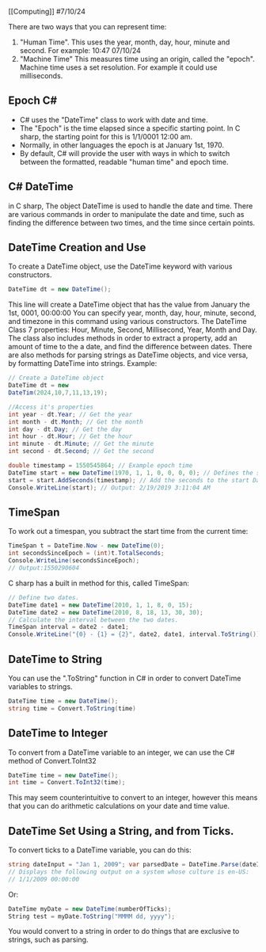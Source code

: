 [[Computing]]
#7/10/24

There are two ways that you can represent time:
1. "Human Time". This uses the year, month, day, hour, minute and second. 
	For example: 
	10:47 07/10/24
2. "Machine Time" This measures time using an origin, called the "epoch". Machine time uses a set resolution. For example it could use milliseconds.
## Epoch C\#
- C# uses the "DateTime" class to work with date and time.
- The "Epoch" is the time elapsed since a specific starting point. In C sharp, the starting point for this is 1/1/0001 12:00 am. 
- Normally, in other languages the epoch is at January 1st, 1970.
- By default, C# will provide the user with ways in which to switch between the formatted, readable "human time" and epoch time.
## C\# DateTime
in C sharp, The object DateTime is used to handle the date and time. There are various commands in order to manipulate the date and time, such as finding the difference between two times, and the time since certain points.
## DateTime Creation and Use
To create a DateTime object, use the DateTime keyword with various constructors.
```csharp
DateTime dt = new DateTime();
```
This line will create a DateTime object that has the value from January the 1st, 0001, 00:00:00
You can specify year, month, day, hour, minute, second, and timezone in this command using various constructors.
The DateTime Class 7 properties: Hour, Minute, Second, Millisecond, Year, Month and Day.
The class also includes methods in order to extract a property, add an amount of time to the a date, and find the difference between dates.
There are also methods for parsing strings as DateTime objects, and vice versa, by formatting DateTime into strings.
Example:
```csharp
// Create a DateTime object
DateTime dt = new
DateTim(2024,10,7,11,13,19);

//Access it's properties
int year - dt.Year; // Get the year
int month - dt.Month; // Get the month
int day - dt.Day; // Get the day
int hour - dt.Hour; // Get the hour
int minute - dt.Minute; // Get the minute
int second - dt.Second; // Get the second

double timestamp = 1550545864; // Example epoch time
DateTime start = new DateTime(1970, 1, 1, 0, 0, 0, 0); // Defines the start time
start = start.AddSeconds(timestamp); // Add the seconds to the start DateTime
Console.WriteLine(start); // Output: 2/19/2019 3:11:04 AM
```
## TimeSpan 
To work out a timespan, you subtract the start time from the current time:
```csharp
TimeSpan t = DateTime.Now - new DateTime(0);
int secondsSinceEpoch = (int)t.TotalSeconds;
Console.WriteLine(secondsSinceEpoch);
// Output:1550290604
```
C sharp has a built in method for this, called TimeSpan:
```csharp
// Define two dates. 
DateTime date1 = new DateTime(2010, 1, 1, 8, 0, 15); 
DateTime date2 = new DateTime(2010, 8, 18, 13, 30, 30); 
// Calculate the interval between the two dates. 
TimeSpan interval = date2 - date1; 
Console.WriteLine("{0} - {1} = {2}", date2, date1, interval.ToString());
```
## DateTime to String
You can use the ".ToString" function in C# in order to convert DateTime variables to strings.
```csharp
DateTime time = new DateTime();
string time = Convert.ToString(time)
```
## DateTime to Integer
To convert from a DateTime variable to an integer, we can use the C# method of Convert.ToInt32
```csharp
DateTime time = new DateTime();
int time = Convert.ToInt32(time);
```
This may seem counterintuitive to convert to an integer, however this means that you can do arithmetic calculations on your date and time value.
## DateTime Set Using a String, and from Ticks.
To convert ticks to a DateTime variable, you can do this:
```csharp
string dateInput = "Jan 1, 2009"; var parsedDate = DateTime.Parse(dateInput); Console.WriteLine(parsedDate); 
// Displays the following output on a system whose culture is en-US: 
// 1/1/2009 00:00:00
```
Or:

```csharp
DateTime myDate = new DateTime(numberOfTicks);
String test = myDate.ToString("MMMM dd, yyyy");
```
You would convert to a string in order to do things that are exclusive to strings, such as parsing.

